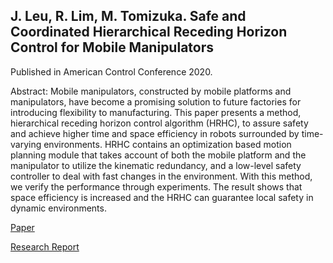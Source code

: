 ## J. Leu, R. Lim, M. Tomizuka. Safe and Coordinated Hierarchical Receding Horizon Control for Mobile Manipulators

Published in American Control Conference 2020.

Abstract: Mobile manipulators, constructed by mobile platforms and manipulators, have become a promising solution to future factories for introducing flexibility to manufacturing. This paper presents a method, hierarchical receding horizon control algorithm (HRHC), to assure safety and achieve higher time and space efficiency in robots surrounded by time-varying environments. HRHC contains an optimization based motion planning module that takes account of both the mobile platform and the manipulator to utilize the kinematic redundancy, and a low-level safety controller to deal with fast changes in the environment. With this method, we verify the performance through experiments. The result shows that space efficiency is increased and the HRHC can guarantee local safety in dynamic environments.

[Paper](/pdf/ACC2020.pdf)

[Research Report](/pdf/researchreport.pdf)
